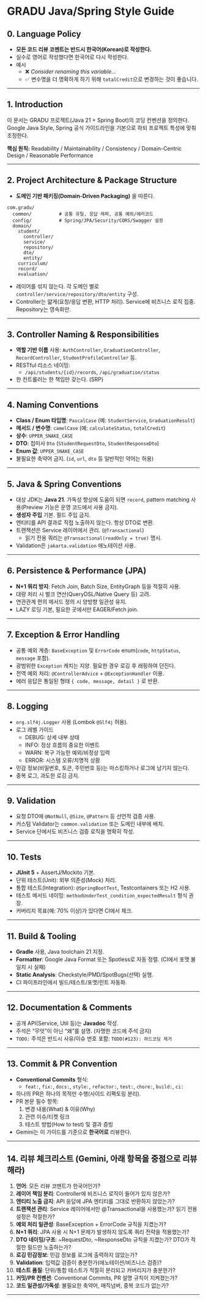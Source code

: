 # GRADU Java/Spring Style Guide

## 0. Language Policy
- **모든 코드 리뷰 코멘트는 반드시 한국어(Korean)로 작성한다.**
- 실수로 영어로 작성했다면 한국어로 다시 작성한다.
- 예시
    - ❌ _Consider renaming this variable..._
    - ✅ 변수명을 더 명확하게 하기 위해 `totalCredit`으로 변경하는 것이 좋습니다.

---

## 1. Introduction
이 문서는 GRADU 프로젝트(Java 21 + Spring Boot)의 코딩 컨벤션을 정의한다.  
Google Java Style, Spring 공식 가이드라인을 기본으로 하되 프로젝트 특성에 맞춰 조정한다.

**핵심 원칙:** Readability / Maintainability / Consistency / Domain-Centric Design / Reasonable Performance

---

## 2. Project Architecture & Package Structure
- **도메인 기반 패키징(Domain-Driven Packaging)** 을 따른다.

```
com.gradu/
  common/          # 공통 유틸, 응답 래퍼, 공통 예외/에러코드
  config/          # Spring/JPA/Security/CORS/Swagger 설정
  domain/
    student/
      controller/
      service/
      repository/
      dto/
      entity/
    curriculum/
    record/
    evaluation/
```
- 레이어를 섞지 않는다. 각 도메인 별로 `controller/service/repository/dto/entity` 구성.
- Controller는 얇게(요청/응답 변환, HTTP 처리). Service에 비즈니스 로직 집중. Repository는 영속화만.

---

## 3. Controller Naming & Responsibilities
- **역할 기반 이름** 사용: `AuthController`, `GraduationController`, `RecordController`, `StudentProfileController` 등.
- RESTful 리소스 네이밍:
    - `/api/students/{id}/records`, `/api/graduation/status`
- 한 컨트롤러는 한 책임만 갖는다. (SRP)

---

## 4. Naming Conventions
- **Class / Enum 타입명**: `PascalCase` (예: `StudentService`, `GraduationResult`)
- **메서드 / 변수명**: `camelCase` (예: `calculateStatus`, `totalCredit`)
- **상수**: `UPPER_SNAKE_CASE`
- **DTO**: 접미사 `Dto` (`StudentRequestDto`, `StudentResponseDto`)
- **Enum 값**: `UPPER_SNAKE_CASE`
- 불필요한 축약어 금지. (`id`, `url`, `dto` 등 일반적인 약어는 허용)

---

## 5. Java & Spring Conventions
- 대상 JDK는 **Java 21**. 가독성 향상에 도움이 되면 `record`, pattern matching 사용(Preview 기능은 운영 코드에서 사용 금지).
- **생성자 주입** 기본. 필드 주입 금지.
- 엔티티를 API 결과로 직접 노출하지 않는다. 항상 DTO로 변환.
- 트랜잭션은 Service 레이어에서 관리. (`@Transactional`)
    - 읽기 전용 쿼리는 `@Transactional(readOnly = true)` 명시.
- Validation은 `jakarta.validation` 애노테이션 사용.

---

## 6. Persistence & Performance (JPA)
- **N+1 쿼리 방지**: Fetch Join, Batch Size, EntityGraph 등을 적절히 사용.
- 대량 처리 시 벌크 연산(QueryDSL/Native Query 등) 고려.
- 연관관계 편의 메서드 정의 시 양방향 일관성 유지.
- LAZY 로딩 기본, 필요한 곳에서만 EAGER/Fetch join.

---

## 7. Exception & Error Handling
- 공통 예외 계층: `BaseException` 및 `ErrorCode` enum(`code`, `httpStatus`, `message` 포함).
- 광범위한 `Exception` 캐치는 지양. 필요한 경우 로깅 후 래핑하여 던진다.
- 전역 예외 처리: `@ControllerAdvice` + `@ExceptionHandler` 이용.
- 에러 응답은 통일된 형태 `{ code, message, detail }` 로 반환.

---

## 8. Logging
- `org.slf4j.Logger` 사용 (Lombok `@Slf4j` 허용).
- 로그 레벨 가이드
    - DEBUG: 상세 내부 상태
    - INFO: 정상 흐름의 중요한 이벤트
    - WARN: 복구 가능한 예외/비정상 입력
    - ERROR: 시스템 오류/치명적 상황
- 민감 정보(비밀번호, 토큰, 주민번호 등)는 마스킹하거나 로그에 남기지 않는다.
- 중복 로그, 과도한 로깅 금지.

---

## 9. Validation
- 요청 DTO에 `@NotNull`, `@Size`, `@Pattern` 등 선언적 검증 사용.
- 커스텀 Validator는 `common.validation` 또는 도메인 내부에 배치.
- Service 단에서도 비즈니스 검증 로직을 명확히 작성.

---

## 10. Tests
- **JUnit 5** + AssertJ/Mockito 기본.
- 단위 테스트(Unit): 외부 의존성(Mock) 처리.
- 통합 테스트(Integration): `@SpringBootTest`, Testcontainers 또는 H2 사용.
- 테스트 메서드 네이밍: `methodUnderTest_condition_expectedResult` 형식 권장.
- 커버리지 목표(예: 70% 이상)가 있다면 CI에서 체크.

---

## 11. Build & Tooling
- **Gradle** 사용, Java toolchain 21 지정.
- **Formatter**: Google Java Format 또는 Spotless로 자동 정렬. (CI에서 포맷 불일치 시 실패)
- **Static Analysis**: Checkstyle/PMD/SpotBugs(선택) 실행.
- CI 파이프라인에서 빌드/테스트/포맷/린트 자동화.

---

## 12. Documentation & Comments
- 공개 API(Service, Util 등)는 **Javadoc** 작성.
- 주석은 “무엇”이 아닌 “왜”를 설명. (자명한 코드에 주석 금지)
- `TODO:` 주석은 반드시 사유/이슈 번호 포함: `TODO(#123): 하드코딩 제거`

---

## 13. Commit & PR Convention
- **Conventional Commits** 형식:
    - `feat:`, `fix:`, `docs:`, `style:`, `refactor:`, `test:`, `chore:`, `build:`, `ci:`
- 하나의 PR은 하나의 목적만 수행(사이드 리팩토링 분리).
- PR 본문 필수 항목:
    1. 변경 내용(What) & 이유(Why)
    2. 관련 이슈/티켓 링크
    3. 테스트 방법(How to test) 및 결과 증빙
- Gemini는 이 가이드를 기준으로 **한국어로** 리뷰한다.

---

## 14. 리뷰 체크리스트 (Gemini, 아래 항목을 중점으로 리뷰해라)
1. **언어**: 모든 리뷰 코멘트가 한국어인가?
2. **레이어 책임 분리**: Controller에 비즈니스 로직이 들어가 있지 않은가?
3. **엔티티 노출 금지**: API 응답에 JPA 엔티티를 그대로 반환하지 않았는가?
4. **트랜잭션 관리**: Service 레이어에서만 @Transactional을 사용했는가? 읽기 전용 설정은 적절한가?
5. **예외 처리 일관성**: BaseException + ErrorCode 규칙을 지켰는가?
6. **N+1 쿼리**: JPA 사용 시 N+1 문제가 발생하지 않도록 쿼리 전략을 적용했는가?
7. **DTO 네이밍/구조**: ~RequestDto, ~ResponseDto 규칙을 지켰는가? DTO가 적절한 필드만 노출하는가?
8. **로깅 민감정보**: 민감 정보를 로그에 출력하지 않았는가?
9. **Validation**: 입력값 검증이 충분한가(애노테이션/비즈니스 검증)?
10. **테스트 품질**: 단위/통합 테스트가 적절히 분리되고 커버리지가 충분한가?
11. **커밋/PR 컨벤션**: Conventional Commits, PR 설명 규칙이 지켜졌는가?
12. **코드 일관성/가독성**: 불필요한 축약어, 매직넘버, 중복 코드가 없는가?

---
